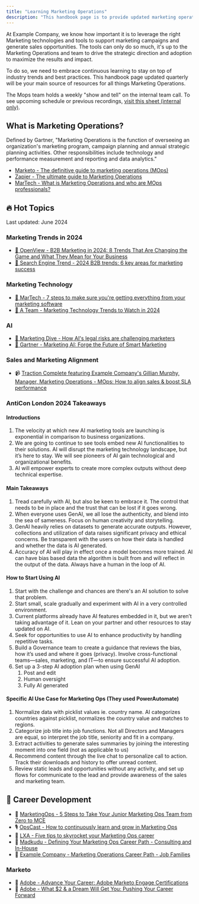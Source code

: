 ```yaml
---
title: "Learning Marketing Operations"
description: "This handbook page is to provide updated marketing operations learning and resources materials."
---
```


At Example Company, we know how important it is to leverage the right Marketing technologies and tools to support marketing campaigns and generate sales opportunities. The tools can only do so much, it's up to the Marketing Operations and team to drive the strategic direction and adoption to maximize the results and impact.

To do so, we need to embrace continuous learning to stay on top of industry trends and best practices. This handbook page updated quarterly will be your main source of resources for all things Marketing Operations.

The Mops team holds a weekly "show and tell" on the internal team call. To see upcoming schedule or previous recordings, [visit this sheet (internal only)](https://docs.google.com/spreadsheets/d/1iovZfsOppjj8SJW13Y9F_IYXjVCRnHd5FgbUDIUrPfE/edit?usp=sharing).

## What is Marketing Operations?

Defined by Gartner, "Marketing Operations is the function of overseeing an organization's marketing program, campaign planning and annual strategic planning activities. Other responsibilities include technology and performance measurement and reporting and data analytics."

- [Marketo - The definitive guide to marketing operations (MOps)](https://business.adobe.com/blog/basics/definitive-guide-to-marketing-operations-mops)
- [Zapier - The ultimate guide to Marketing Operations](https://zapier.com/blog/marketing-operations/)
- [MarTech - What is Marketing Operations and who are MOps professionals?](https://martech.org/what-is-marketing-operations-and-who-are-mops-professionals/)

## 🔥 Hot Topics

Last updated: June 2024

### Marketing Trends in 2024

- [📝 OpenView - B2B Marketing in 2024: 8 Trends That Are Changing the Game and What They Mean for Your Business](https://openviewpartners.com/blog/b2b-marketing-in-2024/)
- [📝 Search Engine Trend - 2024 B2B trends: 6 key areas for marketing success](https://searchengineland.com/2024-b2b-trends-marketing-success-435121)

### Marketing Technology

- [📝 MarTech - 7 steps to make sure you're getting everything from your marketing software](https://martech.org/7-steps-to-make-sure-youre-getting-everything-from-your-marketing-software/)
- [📝 A Team - Marketing Technology Trends to Watch in 2024](https://a-team.global/blog/marketing-technology-trends-to-watch-in-2024/)

### AI

- [📝 Marketing Dive - How AI's legal risks are challenging marketers](https://www.marketingdive.com/news/how-ai-artificial-intelligence-legal-risks-challenging-marketers/652707/)
- [📝 Gartner - Marketing AI: Forge the Future of Smart Marketing](https://www.gartner.com/en/marketing/topics/ai-in-marketing)

### Sales and Marketing Alignment

- 📹 [Traction Complete featuring Example Company's Gillian Murphy, Manager, Marketing Operations - MOps: How to align sales & boost SLA performance](https://tractioncomplete.com/revenue-optimists/mops-how-to-align-sales-and-boost-sla-performance/)

### AntiCon London 2024 Takeaways

#### Introductions 

1. The velocity at which new AI marketing tools are launching is exponential in comparison to business organizations.
1. We are going to continue to see tools embed new AI functionalities to their solutions. AI will disrupt the marketing technology landscape, but it’s here to stay. We will see pioneers of AI gain technological and organizational benefits.
1. AI will empower experts to create more complex outputs without deep technical expertise.

#### Main Takeaways

1. Tread carefully with AI, but also be keen to embrace it. The control that needs to be in place and the trust that can be lost if it goes wrong.
1. When everyone uses GenAI, we all lose the authenticity, and blend into the sea of sameness. Focus on human creativity and storytelling.
1. GenAI heavily relies on datasets to generate accurate outputs. However, collections and utilization of data raises significant privacy and ethical concerns. Be transparent with the users on how their data is handled and whether the data is AI generated.
1. Accuracy of AI will play in effect once a model becomes more trained. AI can have bias based data the algorithm is built from and will reflect in the output of the data. Always have a human in the loop of AI.

#### How to Start Using AI

1. Start with the challenge and chances are there's an AI solution to solve that problem.
1. Start small, scale gradually and experiment with AI in a very controlled environment.
1. Current platforms already have AI features embedded in it, but we aren’t taking advantage of it. Lean on your partner and other resources to stay updated on AI.
1. Seek for opportunities to use AI to enhance productivity by handling repetitive tasks.
1. Build a Governance team to create a guidance that reviews the bias, how it’s used and where it goes (privacy). Involve cross-functional teams—sales, marketing, and IT—to ensure successful AI adoption.
1. Set up a 3-step AI adoption plan when using GenAI
   1. Post and edit
   1. Human oversight
   1. Fully AI generated

#### Specific AI Use Case for Marketing Ops (They used PowerAutomate)

1. Normalize data with picklist values ie. country name. AI categorizes countries against picklist, normalizes the country value and matches to regions.
1. Categorize job title into job functions. Not all Directors and Managers are equal, so interpret the job title, seniority and fit in a company.
1. Extract activities to generate sales summaries by joining the interesting moment into one field (not as applicable to us)
1. Recommend content through the live chat to personalize call to action. Track their downloads and history to offer unread content.
1. Review static leads and opportunities without any activity, and set up flows for communicate to the lead and provide awareness of the sales and marketing team.

## 💼 Career Development

- 📝 [MarketingOps - 5 Steps to Take Your Junior Marketing Ops Team from Zero to MCE](https://marketingops.com/5-steps-to-take-your-junior-marketing-ops-team-from-zero-to-mce/)
- 🎙️ [OpsCast - How to continuously learn and grow in Marketing Ops](https://open.spotify.com/episode/5gVVWM5v54DASY7ZuPbPYw?si=7QjfC8KRQwmmwnrt6PsokA)
- 📝 [LXA - Five tips to skyrocket your Marketing Ops career](https://www.lxahub.com/stories/5-tips-to-skyrocket-your-career-in-marketing-ops)
- 📝 [Madkudu - Defining Your Marketing Ops Career Path - Consulting and In-House](https://www.madkudu.com/marketing-operations-guide/defining-your-marketing-ops-career-path)
- 📝 [Example Company - Marketing Operations Career Path - Job Families](/job-families/marketing/marketing-operations-manager/)

### Marketo

- 🎥 [Adobe - Advance Your Career: Adobe Marketo Engage Certifications](https://business.adobe.com/summit/2023/sessions/advance-your-career-adobe-marketo-engage-certifica-s203.html)
- 🎥 [Adobe - What $2 & a Dream Will Get You: Pushing Your Career Forward](https://business.adobe.com/summit/2023/sessions/what-2-a-dream-will-get-you-pushing-your-career-fo-s215.html)
